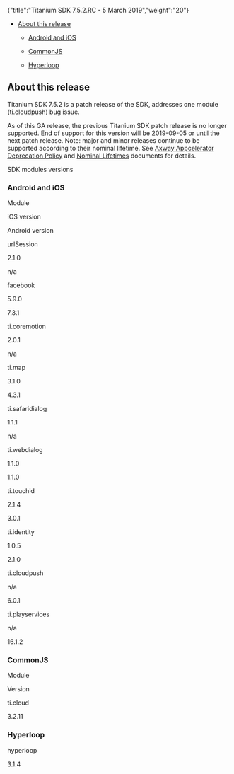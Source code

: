 {"title":"Titanium SDK 7.5.2.RC - 5 March 2019","weight":"20"} 

*   [About this release](#Aboutthisrelease)
    
    *   [Android and iOS](#AndroidandiOS)
        
    *   [CommonJS](#CommonJS)
        
    *   [Hyperloop](#Hyperloop)
        

## About this release

Titanium SDK 7.5.2 is a patch release of the SDK, addresses one module (ti.cloudpush) bug issue.

As of this GA release, the previous Titanium SDK patch release is no longer supported. End of support for this version will be 2019-09-05 or until the next patch release. Note: major and minor releases continue to be supported according to their nominal lifetime. See [Axway Appcelerator Deprecation Policy](/docs/appc/AMPLIFY_Appcelerator_Services_Overview/Axway_Appcelerator_Deprecation_Policy/) and [Nominal Lifetimes](/docs/appc/AMPLIFY_Appcelerator_Services_Overview/Axway_Appcelerator_Product_Lifecycle/#NominalLifetimes) documents for details.

SDK modules versions

### Android and iOS

Module

iOS version

Android version

urlSession

2.1.0

n/a

facebook

5.9.0

7.3.1

ti.coremotion

2.0.1

n/a

ti.map

3.1.0

4.3.1

ti.safaridialog

1.1.1

n/a

ti.webdialog

1.1.0

1.1.0

ti.touchid

2.1.4

3.0.1

ti.identity

1.0.5

2.1.0

ti.cloudpush

n/a

6.0.1

ti.playservices

n/a

16.1.2

### CommonJS

Module

Version

ti.cloud

3.2.11

### Hyperloop

hyperloop

3.1.4